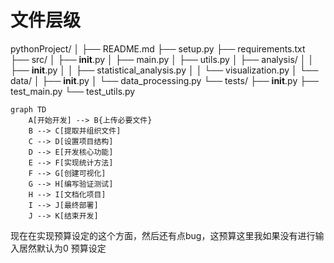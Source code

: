 # 文件层级
pythonProject/
│
├── README.md
├── setup.py
├── requirements.txt
├── src/
│   ├── __init__.py
│   ├── main.py
│   ├── utils.py
│   ├── analysis/
│   │   ├── __init__.py
│   │   ├── statistical_analysis.py
│   │   └── visualization.py
│   └── data/
│       ├── __init__.py
│       └── data_processing.py
└── tests/
    ├── __init__.py
    ├── test_main.py
    └── test_utils.py
```mermaid
graph TD
    A[开始开发] --> B{上传必要文件}
    B --> C[提取并组织文件]
    C --> D[设置项目结构]
    D --> E[开发核心功能]
    E --> F[实现统计方法]
    F --> G[创建可视化]
    G --> H[编写验证测试]
    H --> I[文档化项目]
    I --> J[最终部署]
    J --> K[结束开发]

```



现在在实现预算设定的这个方面，然后还有点bug，这预算这里我如果没有进行输入居然默认为0
预算设定